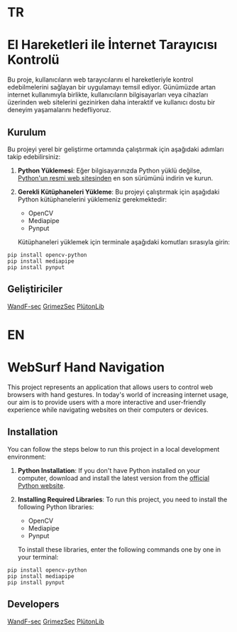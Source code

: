 # TR
# El Hareketleri ile İnternet Tarayıcısı Kontrolü

Bu proje, kullanıcıların web tarayıcılarını el hareketleriyle kontrol edebilmelerini sağlayan bir uygulamayı temsil ediyor. Günümüzde artan internet kullanımıyla birlikte, kullanıcıların bilgisayarları veya cihazları üzerinden web sitelerini gezinirken daha interaktif ve kullanıcı dostu bir deneyim yaşamalarını hedefliyoruz.

## Kurulum

Bu projeyi yerel bir geliştirme ortamında çalıştırmak için aşağıdaki adımları takip edebilirsiniz:

1. **Python Yüklemesi**: Eğer bilgisayarınızda Python yüklü değilse, [Python'un resmi web sitesinden](https://www.python.org/downloads/) en son sürümünü indirin ve kurun.

2. **Gerekli Kütüphaneleri Yükleme**: Bu projeyi çalıştırmak için aşağıdaki Python kütüphanelerini yüklemeniz gerekmektedir:
   - OpenCV
   - Mediapipe
   - Pynput

   Kütüphaneleri yüklemek için terminale aşağıdaki komutları sırasıyla girin:

```
pip install opencv-python
pip install mediapipe
pip install pynput
```

## Geliştiriciler
[WandF-sec](https://github.com/WandF-sec/)
[GrimezSec](https://github.com/GrimezSec/)
[PlütonLib](https://github.com/plutonlib/)

# EN
# WebSurf Hand Navigation

This project represents an application that allows users to control web browsers with hand gestures. In today's world of increasing internet usage, our aim is to provide users with a more interactive and user-friendly experience while navigating websites on their computers or devices.

## Installation

You can follow the steps below to run this project in a local development environment:

1. **Python Installation**: If you don't have Python installed on your computer, download and install the latest version from the [official Python website](https://www.python.org/downloads/).

2. **Installing Required Libraries**: To run this project, you need to install the following Python libraries:
   - OpenCV
   - Mediapipe
   - Pynput

   To install these libraries, enter the following commands one by one in your terminal:
```
pip install opencv-python
pip install mediapipe
pip install pynput
```

## Developers
[WandF-sec](https://github.com/WandF-sec/)
[GrimezSec](https://github.com/GrimezSec/)
[PlütonLib](https://github.com/plutonlib/)
